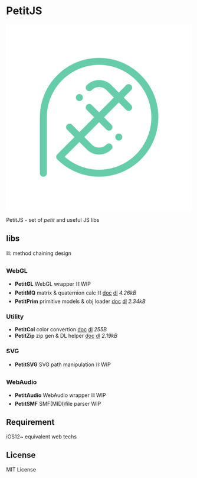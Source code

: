 # PetitJS
![icon](img/icon.svg)

PetitJS - set of *petit* and useful JS libs

## libs
⛓: method chaining design
### WebGL
- **PetitGL** WebGL wrapper ⛓ WIP
- **PetitMQ** matrix & quaternion calc ⛓ [doc](docs/mq.md) [dl](mq.mjs) *4.26kB*
- **PetitPrim** primitive models & obj loader [doc](docs/prim.md) [dl](prim.mjs) *2.34kB*

### Utility
- **PetitCol** color convertion [doc](docs/col.md) [dl](col.mjs) *255B*
- **PetitZip** zip gen & DL helper [doc](docs/zip.md) [dl](zip.mjs) *2.19kB*

### SVG
- **PetitSVG** SVG path manipulation ⛓ WIP

### WebAudio
- **PetitAudio** WebAudio wrapper ⛓ WIP
- **PetitSMF** SMF(MIDI)file parser WIP

## Requirement
iOS12~ equivalent web techs

## License
MIT License
